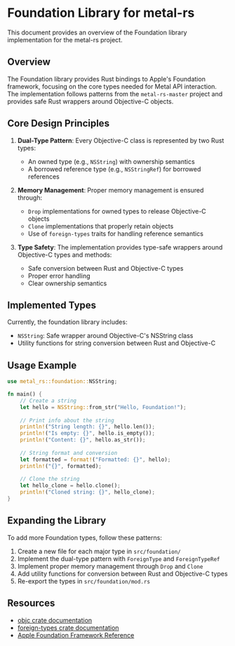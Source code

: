 # Foundation Library for metal-rs

This document provides an overview of the Foundation library implementation for the metal-rs project.

## Overview

The Foundation library provides Rust bindings to Apple's Foundation framework, focusing on the core types needed for Metal API interaction. The implementation follows patterns from the `metal-rs-master` project and provides safe Rust wrappers around Objective-C objects.

## Core Design Principles

1. **Dual-Type Pattern**: Every Objective-C class is represented by two Rust types:
   - An owned type (e.g., `NSString`) with ownership semantics
   - A borrowed reference type (e.g., `NSStringRef`) for borrowed references

2. **Memory Management**: Proper memory management is ensured through:
   - `Drop` implementations for owned types to release Objective-C objects
   - `Clone` implementations that properly retain objects
   - Use of `foreign-types` traits for handling reference semantics

3. **Type Safety**: The implementation provides type-safe wrappers around Objective-C types and methods:
   - Safe conversion between Rust and Objective-C types
   - Proper error handling
   - Clear ownership semantics

## Implemented Types

Currently, the foundation library includes:

- `NSString`: Safe wrapper around Objective-C's NSString class
- Utility functions for string conversion between Rust and Objective-C

## Usage Example

```rust
use metal_rs::foundation::NSString;

fn main() {
    // Create a string
    let hello = NSString::from_str("Hello, Foundation!");
    
    // Print info about the string
    println!("String length: {}", hello.len());
    println!("Is empty: {}", hello.is_empty());
    println!("Content: {}", hello.as_str());
    
    // String format and conversion
    let formatted = format!("Formatted: {}", hello);
    println!("{}", formatted);
    
    // Clone the string
    let hello_clone = hello.clone();
    println!("Cloned string: {}", hello_clone);
}
```

## Expanding the Library

To add more Foundation types, follow these patterns:

1. Create a new file for each major type in `src/foundation/`
2. Implement the dual-type pattern with `ForeignType` and `ForeignTypeRef`
3. Implement proper memory management through `Drop` and `Clone`
4. Add utility functions for conversion between Rust and Objective-C types
5. Re-export the types in `src/foundation/mod.rs`

## Resources

- [objc crate documentation](https://docs.rs/objc/)
- [foreign-types crate documentation](https://docs.rs/foreign-types/)
- [Apple Foundation Framework Reference](https://developer.apple.com/documentation/foundation)